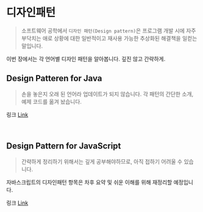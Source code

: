 # 디자인패턴
> 소프트웨어 공학에서 `디자인 패턴(Design pattern)`은 프로그램 개발 시에 자주 부닥치는 애로 상황에 대한 일반적이고 재사용 가능한 추상화된 해결책을 일컫는 말입니다.

이번 장에서는 각 언어별 디자인 패턴을 알아봅니다. 깊진 않고 간략하게.

## Design Patteren for Java
> 손을 놓은지 오래 된 언어라 업데이트가 되지 않습니다. 각 패턴의 간단한 소개, 예제 코드를 옮겨 놨습니다.

링크 [Link](https://github.com/InSeong-So/IT-Note/tree/master/chapter06-%EB%94%94%EC%9E%90%EC%9D%B8%ED%8C%A8%ED%84%B4/java#java%EC%9D%98-%EB%94%94%EC%9E%90%EC%9D%B8-%ED%8C%A8%ED%84%B4)

<br>

## Design Pattern for JavaScript
> 간략하게 정리하기 위해서는 깊게 공부해야하므로, 아직 접하기 어려울 수 있습니다.

자바스크립트의 디자인패턴 항목은 차후 요약 및 쉬운 이해를 위해 재정리할 예정입니다.

링크 [Link](https://github.com/InSeong-So/IT-Note/tree/master/chapter06-%EB%94%94%EC%9E%90%EC%9D%B8%ED%8C%A8%ED%84%B4/JavaScript#JavaScript%EC%9D%98-%EB%94%94%EC%9E%90%EC%9D%B8-%ED%8C%A8%ED%84%B4)